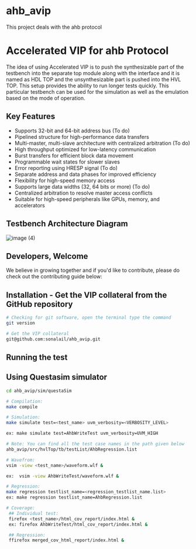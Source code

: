 # ahb_avip
This project deals with the ahb protocol

# Accelerated VIP for ahb Protocol
The idea of using Accelerated VIP is to push the synthesizable part of the testbench into the separate top module along with the interface and it is named as HDL TOP and the unsynthesizable part is pushed into the HVL TOP. This setup provides the ability to run longer tests quickly. This particular testbench can be used for the simulation as well as the emulation based on the mode of operation.

## Key Features
- Supports 32-bit and 64-bit address bus (To do)
- Pipelined structure for high-performance data transfers
- Multi-master, multi-slave architecture with centralized arbitration (To do)
- High throughput optimized for low-latency communication
- Burst transfers for efficient block data movement
- Programmable wait states for slower slaves
- Error reporting using HRESP signal (To do)
- Separate address and data phases for improved efficiency
- Flexibility for high-speed memory access
- Supports large data widths (32, 64 bits or more) (To do)
- Centralized arbitration to resolve master access conflicts
- Suitable for high-speed peripherals like GPUs, memory, and accelerators

## Testbench Architecture Diagram
![image (4)](https://github.com/user-attachments/assets/1193b880-cc13-41cd-99c0-e2accacb5fa4)

## Developers, Welcome
We believe in growing together and if you'd like to contribute, please do check out the contributing guide below:

## Installation - Get the VIP collateral from the GitHub repository
```bash
# Checking for git software, open the terminal type the command
git version

# Get the VIP collateral
git@github.com:sonalail/ahb_avip.git
```
## Running the test
## Using Questasim simulator
```bash
cd ahb_avip/sim/questaSim

# Compilation:  
make compile

# Simulation:
make simulate test=<test_name> uvm_verbosity=<VERBOSITY_LEVEL>

ex: make simulate test=AhbWriteTest uvm_verbosity=UVM_HIGH

# Note: You can find all the test case names in the path given below
ahb_avip/src/hvlTop/tb/testList/AhbRegression.list

# Wavefrom:  
vsim -view <test_name>/waveform.wlf &

ex:  vsim -view AhbWriteTest/waveform.wlf &

# Regression:
make regression testlist_name=<regression_testlist_name.list>
ex: make regression testlist_name=AhbRegression.list

# Coverage: 
 ## Individual test:
 firefox <test_name>/html_cov_report/index.html &
 ex: firefox AhbWriteTest/html_cov_report/index.html &

 ## Regression:
 ffirefox merged_cov_html_report/index.html &
```
